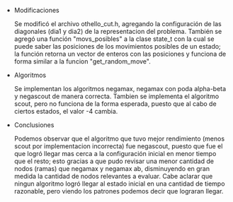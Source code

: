 * Modificaciones

  Se modificó el archivo othello_cut.h, agregando la configuración de las diagonales (dia1 y dia2) de la representacion del problema. También se agregó una función "movs_posibles" a la clase state_t con la cual se puede saber las posiciones de los movimientos posibles de un estado; la función retorna un vector de enteros con las posiciones y funciona de forma similar a la funcion "get_random_move".

* Algoritmos

  Se implementan los algoritmos negamax, negamax con poda alpha-beta y negascout de manera correcta. Tambien se implementa el algoritmo scout, pero no funciona de la forma esperada, puesto que al cabo de ciertos estados, el valor -4 cambia.

* Conclusiones

  Podemos observar que el algoritmo que tuvo mejor rendimiento (menos scout por implementacion incorrecta) fue negascout, puesto que fue el que logró llegar mas cerca a la configuración inicial en menor tiempo que el resto; esto gracias a que pudo revisar una menor cantidad de nodos (ramas) que negamax y negamax ab, disminuyendo en gran medida la cantidad de nodos relevantes a evaluar. Cabe aclarar que ningun algoritmo logró llegar al estado inicial en una cantidad de tiempo razonable, pero viendo los patrones podemos decir que lograran llegar.
  

